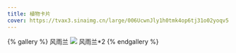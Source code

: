 ```yaml
---
title: 植物卡片
cover: https://tvax3.sinaimg.cn/large/006UcwnJly1h0tmk4op6tj31o02yoqv5.jpg
---
```

{% gallery %}
风雨兰
![](https://tvax3.sinaimg.cn/large/006UcwnJly1h0tmk4op6tj31o02yoqv5.jpg)
风雨兰*2
{% endgallery %}